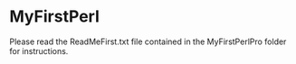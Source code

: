 # MyFirstPerl
Please read the ReadMeFirst.txt file contained in the MyFirstPerlPro folder for instructions.
